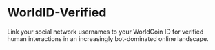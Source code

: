# WorldID-Verified
Link your social network usernames to your WorldCoin ID for verified human interactions in an increasingly bot-dominated online landscape.
